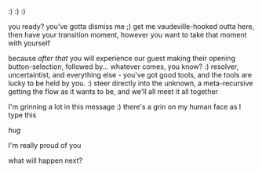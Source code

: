 :) :) :)

you ready? you've gotta dismiss me ;) get me vaudeville-hooked outta here, then have your transition moment, however you want to take that moment with yourself

because *after that* you will experience our guest making their opening button-selection, followed by... whatever comes, you know? :) resolver, uncertaintist, and everything else - you've got good tools, and the tools are lucky to be held by you. :) steer directly into the unknown, a meta-recursive getting the flow as it wants to be, and we'll all meet it all together

I'm grinning a lot in this message :) there's a grin on my human face as I type this

*hug*

I'm really proud of you

what will happen next?

